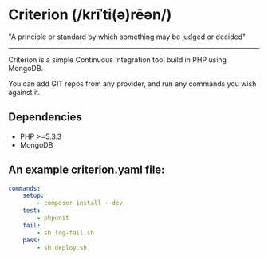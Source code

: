 Criterion (/krīˈti(ə)rēən/)
===
"A principle or standard by which something may be judged or decided"

----

Criterion is a simple Continuous Integration tool build in PHP using MongoDB.

You can add GIT repos from any provider, and run any commands you wish against it.

Dependencies
----
- PHP >=5.3.3
- MongoDB

An example criterion.yaml file:
----

```yml
commands:
    setup:
        - composer install --dev
    test:
        - phpunit
    fail:
        - sh log-fail.sh
    pass:
        - sh deploy.sh
```


